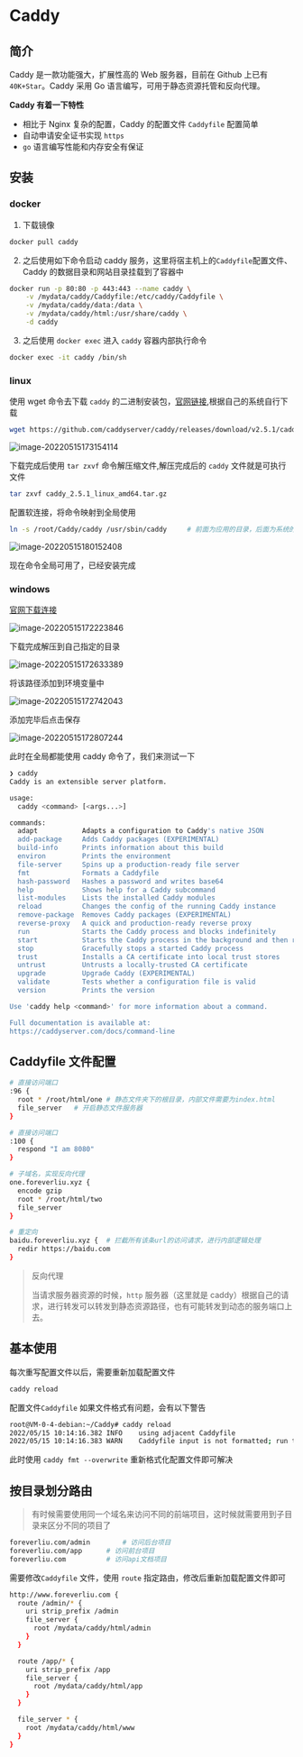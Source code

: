 # Caddy

## 简介

Caddy 是一款功能强大，扩展性高的 Web 服务器，目前在 Github 上已有`40K+Star`。Caddy 采用 Go 语言编写，可用于静态资源托管和反向代理。

**Caddy 有着一下特性**

- 相比于 Nginx 复杂的配置，Caddy 的配置文件 `Caddyfile` 配置简单
- 自动申请安全证书实现 `https`
- `go` 语言编写性能和内存安全有保证

## 安装

### docker

1. 下载镜像

```sh
docker pull caddy
```

2. 之后使用如下命令启动 caddy 服务，这里将宿主机上的`Caddyfile`配置文件、Caddy 的数据目录和网站目录挂载到了容器中

```sh
docker run -p 80:80 -p 443:443 --name caddy \
    -v /mydata/caddy/Caddyfile:/etc/caddy/Caddyfile \
    -v /mydata/caddy/data:/data \
    -v /mydata/caddy/html:/usr/share/caddy \
    -d caddy
```

3. 之后使用 `docker exec` 进入 `caddy` 容器内部执行命令

```sh
docker exec -it caddy /bin/sh
```

### linux

使用 wget 命令去下载 `caddy` 的二进制安装包，[官网链接](https://github.com/caddyserver/caddy/releases),根据自己的系统自行下载

```sh
wget https://github.com/caddyserver/caddy/releases/download/v2.5.1/caddy_2.5.1_linux_amd64.tar.gz
```

![image-20220515173154114](http://i0.hdslb.com/bfs/album/fa30d0ba8e9c8dbd71f5902f7d456a19b2ff94fa.png)

下载完成后使用 `tar zxvf` 命令解压缩文件,解压完成后的 `caddy` 文件就是可执行文件

```sh
tar zxvf caddy_2.5.1_linux_amd64.tar.gz
```

配置软连接，将命令映射到全局使用

```sh
ln -s /root/Caddy/caddy /usr/sbin/caddy		# 前面为应用的目录，后面为系统的路径
```

![image-20220515180152408](http://i0.hdslb.com/bfs/album/cca8d3b79c3e9442761e87d70d75f04a1cb50458.png)

现在命令全局可用了，已经安装完成

### windows

[官网下载连接](https://github.com/caddyserver/caddy/releases)

![image-20220515172223846](http://i0.hdslb.com/bfs/album/456867dd0fe519e88c4e340b8a8b464f6ac547fe.png)

下载完成解压到自己指定的目录

![image-20220515172633389](http://i0.hdslb.com/bfs/album/5703982e50e2c4fe7cfd24a63b1c51a1781b3547.png)

将该路径添加到环境变量中

![image-20220515172742043](http://i0.hdslb.com/bfs/album/35401ab5019d01ae64a3759d1d4ca155b40ce294.png)

添加完毕后点击保存

![image-20220515172807244](http://i0.hdslb.com/bfs/album/a1744115303878b5f8e03d69025c9aabffaa51ec.png)

此时在全局都能使用 caddy 命令了，我们来测试一下

```sh
❯ caddy
Caddy is an extensible server platform.

usage:
  caddy <command> [<args...>]

commands:
  adapt           Adapts a configuration to Caddy's native JSON
  add-package     Adds Caddy packages (EXPERIMENTAL)
  build-info      Prints information about this build
  environ         Prints the environment
  file-server     Spins up a production-ready file server
  fmt             Formats a Caddyfile
  hash-password   Hashes a password and writes base64
  help            Shows help for a Caddy subcommand
  list-modules    Lists the installed Caddy modules
  reload          Changes the config of the running Caddy instance
  remove-package  Removes Caddy packages (EXPERIMENTAL)
  reverse-proxy   A quick and production-ready reverse proxy
  run             Starts the Caddy process and blocks indefinitely
  start           Starts the Caddy process in the background and then returns
  stop            Gracefully stops a started Caddy process
  trust           Installs a CA certificate into local trust stores
  untrust         Untrusts a locally-trusted CA certificate
  upgrade         Upgrade Caddy (EXPERIMENTAL)
  validate        Tests whether a configuration file is valid
  version         Prints the version

Use 'caddy help <command>' for more information about a command.

Full documentation is available at:
https://caddyserver.com/docs/command-line
```

## Caddyfile 文件配置

```sh
# 直接访问端口
:96 {
  root * /root/html/one # 静态文件夹下的根目录，内部文件需要为index.html
  file_server	# 开启静态文件服务器
}

# 直接访问端口
:100 {
  respond "I am 8080"
}

# 子域名，实现反向代理
one.foreverliu.xyz {
  encode gzip
  root * /root/html/two
  file_server
}

# 重定向
baidu.foreverliu.xyz {	# 拦截所有该条url的访问请求，进行内部逻辑处理
  redir https://baidu.com
}
```

> 反向代理
>
> 当请求服务器资源的时候，`http` 服务器（这里就是 caddy）根据自己的请求，进行转发可以转发到静态资源路径，也有可能转发到动态的服务端口上去。

## 基本使用

每次重写配置文件以后，需要重新加载配置文件

```sh
caddy reload
```

配置文件`Caddyfile` 如果文件格式有问题，会有以下警告

```sh
root@VM-0-4-debian:~/Caddy# caddy reload
2022/05/15 10:14:16.382 INFO    using adjacent Caddyfile
2022/05/15 10:14:16.383 WARN    Caddyfile input is not formatted; run the 'caddy fmt' command to fix inconsistencies     {"adapter": "caddyfile", "file": "Caddyfile", "line": 4}
```

此时使用 `caddy fmt --overwrite` 重新格式化配置文件即可解决

## 按目录划分路由

> 有时候需要使用同一个域名来访问不同的前端项目，这时候就需要用到子目录来区分不同的项目了

```sh
foreverliu.com/admin		# 访问后台项目
foreverliu.com/app		# 访问前台项目
foreverliu.com		    # 访问api文档项目
```

需要修改`Caddyfile` 文件，使用 `route` 指定路由，修改后重新加载配置文件即可

```sh
http://www.foreverliu.com {
  route /admin/* {
    uri strip_prefix /admin
    file_server {
      root /mydata/caddy/html/admin
    }
  }

  route /app/* {
    uri strip_prefix /app
    file_server {
      root /mydata/caddy/html/app
    }
  }

  file_server * {
    root /mydata/caddy/html/www
  }
}
```
